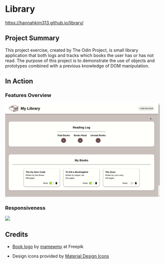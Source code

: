 # Library

https://hannahkim313.github.io/library/

## Project Summary

This project exercise, created by The Odin Project, is small library application
that both logs and tracks which books the user has or has not read. The purpose
of this project is to demonstrate the use of objects and prototypes combined
with a previous knowledge of DOM manipulation.

## In Action

### Features Overview

<img src="gif/demonstration.gif" width="auto" height="auto"/>

### Responsiveness

<img src="gif/responsiveness.gif" width="auto" height="auto"/>

## Credits

* [Book logo](https://www.freepik.com/free-vector/book-notebook-doodle-hand-drawn-icon-symbol-education-concept_20338853.htm#query=book%20logo&position=4&from_view=keyword#position=4&query=book%20logo) by [mamewmy](https://www.freepik.com/author/mamewmy) at Freepik

* Design icons provided by [Material Design Icons](https://materialdesignicons.com/)